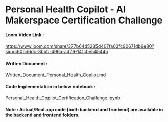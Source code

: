 # Personal Health Copilot - AI Makerspace Certification Challenge

#### Loom Video Link : 

https://www.loom.com/share/377b64d5285d407fa03fc90671db6e80?sid=c60bd6dc-8bbb-496a-ad26-141cbe545445

#### Written Document : 

Written_Document_Personal_Health_Copilot.md

#### Code Implementation in below notebook :

Personal_Health_Copilot_Certification_Challenge.ipynb

#### Note : Actual/Real app code (both backend and frontend) are available in the backend and frontend folders.